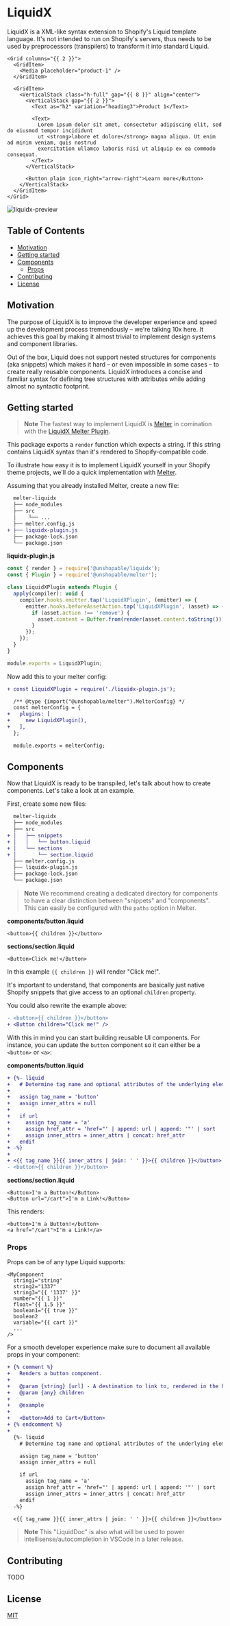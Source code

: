 # LiquidX

LiquidX is a XML-like syntax extension to Shopify's Liquid template language. It's not intended to run on Shopify's servers, thus needs to be used by preprocessors (transpilers) to transform it into standard Liquid.

```liquid
<Grid columns="{{ 2 }}">
  <GridItem>
    <Media placeholder="product-1" />
  </GridItem>

  <GridItem>
    <VerticalStack class="h-full" gap="{{ 8 }}" align="center">
      <VerticalStack gap="{{ 2 }}">
        <Text as="h2" variation="heading3">Product 1</Text>

        <Text>
          Lorem ipsum dolor sit amet, consectetur adipiscing elit, sed do eiusmod tempor incididunt
          ut <strong>labore et dolore</strong> magna aliqua. Ut enim ad minim veniam, quis nostrud
          exercitation ullamco laboris nisi ut aliquip ex ea commodo consequat.
        </Text>
      </VerticalStack>

      <Button plain icon_right="arrow-right">Learn more</Button>
    </VerticalStack>
  </GridItem>
</Grid>
```

![liquidx-preview](https://github.com/unshopable/liquidx/assets/64148345/62a10849-7335-4f97-8968-f1cb013ce58c)

## Table of Contents

- [Motivation](#motivation)
- [Getting started](#getting-started)
- [Components](#components)
  - [Props](#props)
- [Contributing](#contributing)
- [License](#license)

## Motivation

The purpose of LiquidX is to improve the developer experience and speed up the development process tremendously – we're talking 10x here. It achieves this goal by making it almost trivial to implement design systems and component libraries.

Out of the box, Liquid does not support nested structures for components (aka snippets) which makes it hard – or even impossible in some cases – to create really reusable components. LiquidX introduces a concise and familiar syntax for defining tree structures with attributes while adding almost no syntactic footprint.

## Getting started

> **Note**
> The fastest way to implement LiquidX is [Melter](https://github.com/unshopable/melter) in comination with the [LiquidX Melter Plugin](https://github.com/unshopable/melter-plugin-liquidx).

This package exports a `render` function which expects a string. If this string contains LiquidX syntax than it's rendered to Shopify-compatible code.

To illustrate how easy it is to implement LiquidX yourself in your Shopify theme projects, we'll do a quick implementation with [Melter](https://github.com/unshopable/melter).

Assuming that you already installed Melter, create a new file:

```diff
  melter-liquidx
  ├── node_modules
  ├── src
  │    └── ...
  ├── melter.config.js
+ ├── liquidx-plugin.js
  ├── package-lock.json
  └── package.json
```

**liquidx-plugin.js**

```js
const { render } = require('@unshopable/liquidx');
const { Plugin } = require('@unshopable/melter');

class LiquidXPlugin extends Plugin {
  apply(compiler): void {
    compiler.hooks.emitter.tap('LiquidXPlugin', (emitter) => {
      emitter.hooks.beforeAssetAction.tap('LiquidXPlugin', (asset) => {
        if (asset.action !== 'remove') {
          asset.content = Buffer.from(render(asset.content.toString()));
        }
      });
    });
  }
}

module.exports = LiquidXPlugin;
```

Now add this to your melter config:

```diff
+ const LiquidXPlugin = require('./liquidx-plugin.js');

  /** @type {import("@unshopable/melter").MelterConfig} */
  const melterConfig = {
+   plugins: [
+     new LiquidXPlugin(),
+   ],
  };

  module.exports = melterConfig;
```

## Components

Now that LiquidX is ready to be transpiled, let's talk about how to create components. Let's take a look at an example.

First, create some new files:

```diff
  melter-liquidx
  ├── node_modules
  ├── src
+ │   ├── snippets
+ │   │   └── button.liquid
+ │   └── sections
+ │       └── section.liquid
  ├── melter.config.js
  ├── liquidx-plugin.js
  ├── package-lock.json
  └── package.json
```

> **Note**
> We recommend creating a dedicated directory for components to have a clear distinction between "snippets" and "components". This can easily be configured with the `paths` option in Melter.

**components/button.liquid**

```liquid
<button>{{ children }}</button>
```

**sections/section.liquid**

```liquid
<Button>Click me!</Button>
```

In this example `{{ children }}` will render "Click me!".

It's important to understand, that components are basically just native Shopify snippets that give access to an optional `children` property.

You could also rewrite the example above:

```diff
- <button>{{ children }}</button>
+ <Button children="Click me!" />
```

With this in mind you can start building reusable UI components. For instance, you can update the `button` component so it can either be a `<button>` or `<a>`:

**components/button.liquid**

```diff
+ {%- liquid
+   # Determine tag name and optional attributes of the underlying element (button or anchor).
+
+   assign tag_name = 'button'
+   assign inner_attrs = null
+
+   if url
+     assign tag_name = 'a'
+     assign href_attr = 'href="' | append: url | append: '"' | sort
+     assign inner_attrs = inner_attrs | concat: href_attr
+   endif
+ -%}
+
+ <{{ tag_name }}{{ inner_attrs | join: ' ' }}>{{ children }}</button>
- <button>{{ children }}</button>
```

**sections/section.liquid**

```liquid
<Button>I'm a Button!</Button>
<Button url="/cart">I'm a Link!</Button>
```

This renders:

```liquid
<button>I'm a Button!</button>
<a href="/cart">I'm a Link!</a>
```

### Props

Props can be of any type Liquid supports:

```liquid
<MyComponent
  string1="string"
  string2="1337"
  string3="{{ '1337' }}"
  number="{{ 1 }}"
  float="{{ 1.5 }}"
  boolean1="{{ true }}"
  boolean2
  variable="{{ cart }}"
  ...
/>
```

For a smooth developer experience make sure to document all available props in your component:

```diff
+ {% comment %}
+   Renders a button component.
+
+   @param {string} [url] - A destination to link to, rendered in the href attribute of a link.
+   @param {any} children
+
+   @example
+
+   <Button>Add to Cart</Button>
+ {% endcomment %}
+
  {%- liquid
    # Determine tag name and optional attributes of the underlying element (button or anchor).

    assign tag_name = 'button'
    assign inner_attrs = null

    if url
      assign tag_name = 'a'
      assign href_attr = 'href="' | append: url | append: '"' | sort
      assign inner_attrs = inner_attrs | concat: href_attr
    endif
  -%}

  <{{ tag_name }}{{ inner_attrs | join: ' ' }}>{{ children }}</button>
```

> **Note**
> This "LiquidDoc" is also what will be used to power intellisense/autocompletion in VSCode in a later release.

## Contributing

TODO

## License

[MIT](LICENSE)
